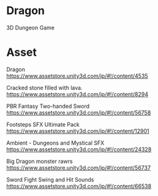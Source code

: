 # Dragon
3D Dungeon Game  

# Asset  
Dragon  
https://www.assetstore.unity3d.com/jp/#!/content/4535

Cracked stone filled with lava.  
https://www.assetstore.unity3d.com/jp/#!/content/8294

PBR Fantasy Two-handed Sword  
https://www.assetstore.unity3d.com/jp/#!/content/56758

Footsteps SFX Ultimate Pack  
https://www.assetstore.unity3d.com/jp/#!/content/12901

Ambient - Dungeons and Mystical SFX  
https://www.assetstore.unity3d.com/jp/#!/content/24328

Big Dragon monster rawrs  
https://www.assetstore.unity3d.com/jp/#!/content/56737

Sword Fight Swing and Hit Sounds  
https://www.assetstore.unity3d.com/jp/#!/content/66538
